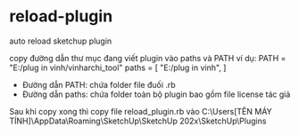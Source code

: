 # reload-plugin
auto reload sketchup plugin

copy đường dẫn thư mục đang viết plugin vào paths và PATH
ví dụ: PATH = "E:/plug in vinh/vinharchi_tool"
paths = [
"E:/plug in vinh",
]
- Đường dẫn PATH: chứa folder file đuối .rb
- Đường dẫn paths: chứa folder toàn bộ plugin bao gồm file license tác giả 

Sau khi copy xong thì copy file reload_plugin.rb vào C:\Users\[TÊN MÁY TÍNH]\AppData\Roaming\SketchUp\SketchUp 202x\SketchUp\Plugins
